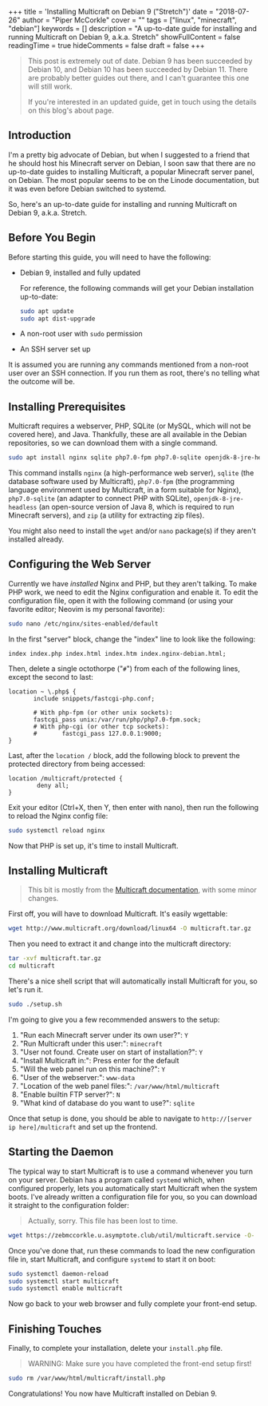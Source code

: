 +++
title = 'Installing Multicraft on Debian 9 ("Stretch")'
date = "2018-07-26"
author = "Piper McCorkle"
cover = ""
tags = ["linux", "minecraft", "debian"]
keywords = []
description = "A up-to-date guide for installing and running Multicraft on Debian 9, a.k.a. Stretch"
showFullContent = false
readingTime = true
hideComments = false
draft = false
+++

> This post is extremely out of date. Debian 9 has been succeeded by Debian 10,
> and Debian 10 has been succeeded by Debian 11. There are probably better
> guides out there, and I can't guarantee this one will still work.
>
> If you're interested in an updated guide, get in touch using the details on
> this blog's about page.

## Introduction

I'm a pretty big advocate of Debian, but when I suggested to a friend that he
should host his Minecraft server on Debian, I soon saw that there are no
up-to-date guides to installing Multicraft, a popular Minecraft server panel,
on Debian. The most popular seems to be on the Linode documentation, but it was
even before Debian switched to systemd.

So, here's an up-to-date guide for installing and running Multicraft on Debian
9, a.k.a. Stretch.

## Before You Begin

Before starting this guide, you will need to have the following:

- Debian 9, installed and fully updated

  For reference, the following commands will get your Debian installation
  up-to-date:

  ```bash
  sudo apt update
  sudo apt dist-upgrade
  ```

- A non-root user with `sudo` permission
- An SSH server set up

It is assumed you are running any commands mentioned from a non-root user over
an SSH connection. If you run them as root, there's no telling what the
outcome will be.

## Installing Prerequisites

Multicraft requires a webserver, PHP, SQLite (or MySQL, which will not be
covered here), and Java. Thankfully, these are all available in the Debian
repositories, so we can download them with a single command.

```bash
sudo apt install nginx sqlite php7.0-fpm php7.0-sqlite openjdk-8-jre-headless zip
```

This command installs `nginx` (a high-performance web server), `sqlite` (the
database software used by Multicraft), `php7.0-fpm` (the programming language
environment used by Multicraft, in a form suitable for Nginx), `php7.0-sqlite`
(an adapter to connect PHP with SQLite), `openjdk-8-jre-headless` (an
open-source version of Java 8, which is required to run Minecraft servers), and
`zip` (a utility for extracting zip files).

You might also need to install the `wget` and/or `nano` package(s) if they
aren't installed already.

## Configuring the Web Server

Currently we have _installed_ Nginx and PHP, but they aren't talking. To make
PHP work, we need to edit the Nginx configuration and enable it. To edit the
configuration file, open it with the following command (or using your favorite
editor; Neovim is my personal favorite):

```bash
sudo nano /etc/nginx/sites-enabled/default
```

In the first "server" block, change the "index" line to look like the following:

```nginx
index index.php index.html index.htm index.nginx-debian.html;
```

Then, delete a single octothorpe ("`#`") from each of the following lines, except
the second to last:

```nginx
location ~ \.php$ {
       include snippets/fastcgi-php.conf;

       # With php-fpm (or other unix sockets):
       fastcgi_pass unix:/var/run/php/php7.0-fpm.sock;
       # With php-cgi (or other tcp sockets):
       #       fastcgi_pass 127.0.0.1:9000;
}
```

Last, after the `location /` block, add the following block to prevent the
protected directory from being accessed:

```nginx
location /multicraft/protected {
        deny all;
}
```

Exit your editor (Ctrl+X, then Y, then enter with nano), then run the following
to reload the Nginx config file:

```bash
sudo systemctl reload nginx
```

Now that PHP is set up, it's time to install Multicraft.

## Installing Multicraft

> This bit is mostly from the
> [Multicraft documentation](https://web.archive.org/web/20190429012206/https://www.multicraft.org/site/docs/install#2.1),
> with some minor changes.

First off, you will have to download Multicraft. It's easily wgettable:

```bash
wget http://www.multicraft.org/download/linux64 -O multicraft.tar.gz
```

Then you need to extract it and change into the multicraft directory:

```bash
tar -xvf multicraft.tar.gz
cd multicraft
```

There's a nice shell script that will automatically install Multicraft for you,
so let's run it.

```bash
sudo ./setup.sh
```

I'm going to give you a few recommended answers to the setup:

1.  "Run each Minecraft server under its own user?": `Y`
2.  "Run Multicraft under this user:": `minecraft`
3.  "User not found. Create user on start of installation?": `Y`
4.  "Install Multicraft in:": Press enter for the default
5.  "Will the web panel run on this machine?": `Y`
6.  "User of the webserver:": `www-data`
7.  "Location of the web panel files:": `/var/www/html/multicraft`
8.  "Enable builtin FTP server?": `N`
9.  "What kind of database do you want to use?": `sqlite`

Once that setup is done, you should be able to navigate to
`http://[server ip here]/multicraft` and set up the frontend.

## Starting the Daemon

The typical way to start Multicraft is to use a command whenever you turn on
your server. Debian has a program called `systemd` which, when configured
properly, lets you automatically start Multicraft when the system boots. I've
already written a configuration file for you, so you can download it straight
to the configuration folder:

> Actually, sorry. This file has been lost to time.

```bash
wget https://zebmccorkle.u.asymptote.club/util/multicraft.service -O- | sudo tee /etc/systemd/system/multicraft.service
```

Once you've done that, run these commands to load the new configuration file in, start Multicraft, and configure `systemd` to start it on boot:

```bash
sudo systemctl daemon-reload
sudo systemctl start multicraft
sudo systemctl enable multicraft
```

Now go back to your web browser and fully complete your front-end setup.

## Finishing Touches

Finally, to complete your installation, delete your `install.php` file.

> WARNING: Make sure you have completed the front-end setup first!

```bash
sudo rm /var/www/html/multicraft/install.php
```

Congratulations! You now have Multicraft installed on Debian 9.
